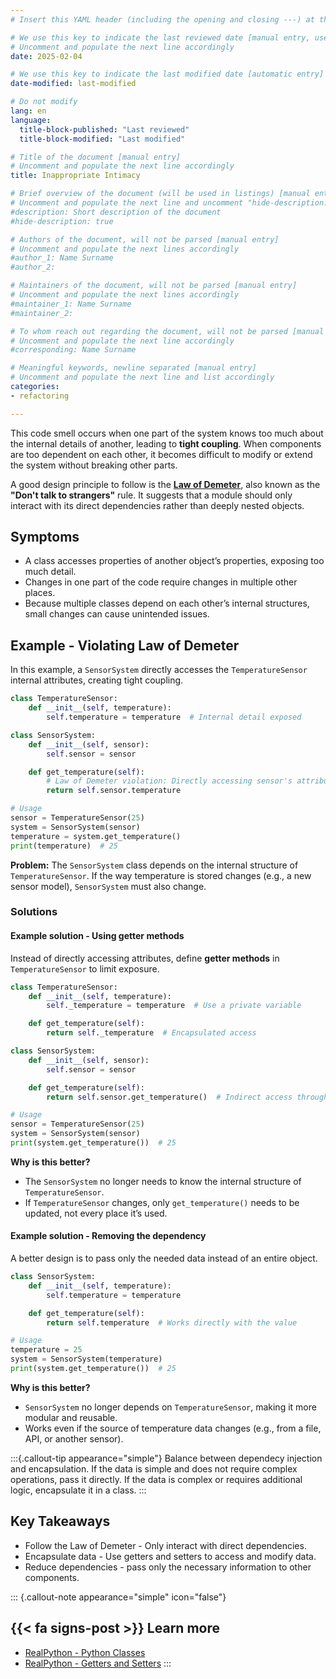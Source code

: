 ```yaml
---
# Insert this YAML header (including the opening and closing ---) at the beginning of the document and fill it out accordingly

# We use this key to indicate the last reviewed date [manual entry, use YYYY-MM-DD]
# Uncomment and populate the next line accordingly
date: 2025-02-04

# We use this key to indicate the last modified date [automatic entry]
date-modified: last-modified

# Do not modify
lang: en
language: 
  title-block-published: "Last reviewed"
  title-block-modified: "Last modified"

# Title of the document [manual entry]
# Uncomment and populate the next line accordingly
title: Inappropriate Intimacy

# Brief overview of the document (will be used in listings) [manual entry]
# Uncomment and populate the next line and uncomment "hide-description: true".
#description: Short description of the document
#hide-description: true

# Authors of the document, will not be parsed [manual entry]
# Uncomment and populate the next lines accordingly
#author_1: Name Surname
#author_2:

# Maintainers of the document, will not be parsed [manual entry]
# Uncomment and populate the next lines accordingly
#maintainer_1: Name Surname
#maintainer_2:

# To whom reach out regarding the document, will not be parsed [manual entry]
# Uncomment and populate the next line accordingly
#corresponding: Name Surname

# Meaningful keywords, newline separated [manual entry]
# Uncomment and populate the next line and list accordingly
categories: 
- refactoring

---
```


This code smell occurs when one part of the system knows too much about the internal details of another, leading to **tight coupling**. When components are too dependent on each other, it becomes difficult to modify or extend the system without breaking other parts.

A good design principle to follow is the [**Law of Demeter**](https://en.wikipedia.org/wiki/Law_of_Demeter), also known as the **"Don't talk to strangers"** rule. It suggests that a module should only interact with its direct dependencies rather than deeply nested objects.

## Symptoms
- A class accesses properties of another object’s properties, exposing too much detail.
- Changes in one part of the code require changes in multiple other places.
- Because multiple classes depend on each other’s internal structures, small changes can cause unintended issues.

## Example - Violating Law of Demeter
In this example, a `SensorSystem` directly accesses the `TemperatureSensor` internal attributes, creating tight coupling.
```python
class TemperatureSensor:
    def __init__(self, temperature):
        self.temperature = temperature  # Internal detail exposed

class SensorSystem:
    def __init__(self, sensor):
        self.sensor = sensor

    def get_temperature(self):
        # Law of Demeter violation: Directly accessing sensor's attribute
        return self.sensor.temperature

# Usage
sensor = TemperatureSensor(25)
system = SensorSystem(sensor) 
temperature = system.get_temperature()
print(temperature)  # 25
```
**Problem:** The `SensorSystem` class depends on the internal structure of `TemperatureSensor`. If the way temperature is stored changes (e.g., a new sensor model), `SensorSystem` must also change.


### Solutions

#### Example solution - Using getter methods
Instead of directly accessing attributes, define **getter methods** in `TemperatureSensor` to limit exposure.

```python
class TemperatureSensor:
    def __init__(self, temperature):
        self._temperature = temperature  # Use a private variable

    def get_temperature(self):
        return self._temperature  # Encapsulated access

class SensorSystem:
    def __init__(self, sensor):
        self.sensor = sensor

    def get_temperature(self):
        return self.sensor.get_temperature()  # Indirect access through method

# Usage
sensor = TemperatureSensor(25)
system = SensorSystem(sensor)
print(system.get_temperature())  # 25
```
**Why is this better?**

- The `SensorSystem` no longer needs to know the internal structure of `TemperatureSensor`.
- If `TemperatureSensor` changes, only `get_temperature()` needs to be updated, not every place it’s used.


#### Example solution - Removing the dependency
A better design is to pass only the needed data instead of an entire object.
```python
class SensorSystem:
    def __init__(self, temperature):
        self.temperature = temperature

    def get_temperature(self):
        return self.temperature  # Works directly with the value

# Usage
temperature = 25
system = SensorSystem(temperature)
print(system.get_temperature())  # 25
```
**Why is this better?**

- `SensorSystem` no longer depends on `TemperatureSensor`, making it more modular and reusable.
- Works even if the source of temperature data changes (e.g., from a file, API, or another sensor).

:::{.callout-tip appearance="simple"}
Balance between dependecy injection and encapsulation. If the data is simple and does not require complex operations, pass it directly. If the data is complex or requires additional logic, encapsulate it in a class.
:::

## Key Takeaways
- Follow the Law of Demeter - Only interact with direct dependencies.
- Encapsulate data - Use getters and setters to access and modify data.
- Reduce dependencies - pass only the necessary information to other components.

::: {.callout-note appearance="simple" icon="false"}
## {{< fa signs-post >}} Learn more
- [RealPython - Python Classes](https://realpython.com/python-classes/)
- [RealPython - Getters and Setters](https://realpython.com/python-getter-setter/)
:::